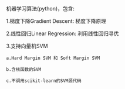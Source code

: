 机器学习算法(python)，包含:

1.梯度下降Gradient Descent: 梯度下降原理

2.线性回归Linear Regression: 利用线性回归寻优

3.支持向量机SVM

    a.Hard Margin SVM 和 Soft Margin SVM
  
    b.含核函数的SVM
  
    c.不调用scikit-learn的SVM源代码
